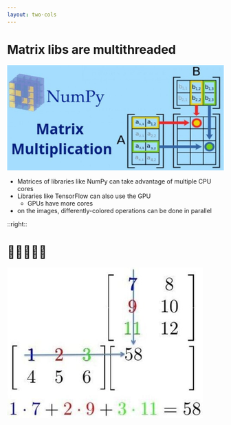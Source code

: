 ```yaml
---
layout: two-cols
---
```


# Matrix libs are  multithreaded

<img alt="matrix-multiply2" src="/images/matrix-multiply.jpg" />

- Matrices of libraries like NumPy can take advantage of multiple CPU cores
- Libraries like TensorFlow can also use the GPU
  + GPUs have more cores
- on the images, differently-colored operations can be done in parallel

::right::

# 🏃🐎🏇🐇🚀

<img alt="matrix-multiply" src="/images/matrices.jpg" />

